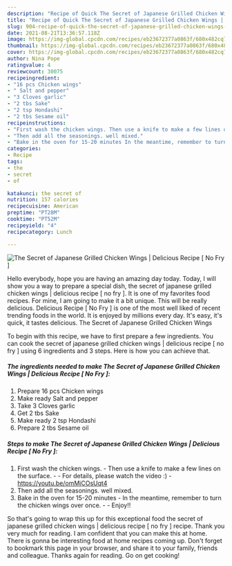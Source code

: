```yaml
---
description: "Recipe of Quick The Secret of Japanese Grilled Chicken Wings | Delicious Recipe [ No Fry ]"
title: "Recipe of Quick The Secret of Japanese Grilled Chicken Wings | Delicious Recipe [ No Fry ]"
slug: 904-recipe-of-quick-the-secret-of-japanese-grilled-chicken-wings-delicious-recipe-no-fry
date: 2021-08-21T13:36:57.118Z
image: https://img-global.cpcdn.com/recipes/eb23672377a0863f/680x482cq70/the-secret-of-japanese-grilled-chicken-wings-delicious-recipe-no-fry-recipe-main-photo.jpg
thumbnail: https://img-global.cpcdn.com/recipes/eb23672377a0863f/680x482cq70/the-secret-of-japanese-grilled-chicken-wings-delicious-recipe-no-fry-recipe-main-photo.jpg
cover: https://img-global.cpcdn.com/recipes/eb23672377a0863f/680x482cq70/the-secret-of-japanese-grilled-chicken-wings-delicious-recipe-no-fry-recipe-main-photo.jpg
author: Nina Pope
ratingvalue: 4
reviewcount: 30075
recipeingredient:
- "16 pcs Chicken wings"
- " Salt and pepper"
- "3 Cloves garlic"
- "2 tbs Sake"
- "2 tsp Hondashi"
- "2 tbs Sesame oil"
recipeinstructions:
- "First wash the chicken wings. Then use a knife to make a few lines on the surface.  For details, please watch the video :) https://youtu.be/omMjCOsUqt4"
- "Then add all the seasonings. well mixed."
- "Bake in the oven for 15-20 minutes In the meantime, remember to turn the chicken wings over once.   Enjoy!!"
categories:
- Recipe
tags:
- the
- secret
- of

katakunci: the secret of 
nutrition: 157 calories
recipecuisine: American
preptime: "PT28M"
cooktime: "PT52M"
recipeyield: "4"
recipecategory: Lunch

---
```



![The Secret of Japanese Grilled Chicken Wings | Delicious Recipe [ No Fry ]](https://img-global.cpcdn.com/recipes/eb23672377a0863f/680x482cq70/the-secret-of-japanese-grilled-chicken-wings-delicious-recipe-no-fry-recipe-main-photo.jpg)

Hello everybody, hope you are having an amazing day today. Today, I will show you a way to prepare a special dish, the secret of japanese grilled chicken wings | delicious recipe [ no fry ]. It is one of my favorites food recipes. For mine, I am going to make it a bit unique. This will be really delicious.
 Delicious Recipe [ No Fry ] is one of the most well liked of recent trending foods in the world. It is enjoyed by millions every day. It's easy, it's quick, it tastes delicious. The Secret of Japanese Grilled Chicken Wings 


To begin with this recipe, we have to first prepare a few ingredients. You can cook the secret of japanese grilled chicken wings | delicious recipe [ no fry ] using 6 ingredients and 3 steps. Here is how you can achieve that.

<!--inarticleads1-->

##### The ingredients needed to make The Secret of Japanese Grilled Chicken Wings | Delicious Recipe [ No Fry ]:

1. Prepare 16 pcs Chicken wings
1. Make ready  Salt and pepper
1. Take 3 Cloves garlic
1. Get 2 tbs Sake
1. Make ready 2 tsp Hondashi
1. Prepare 2 tbs Sesame oil




<!--inarticleads2-->

##### Steps to make The Secret of Japanese Grilled Chicken Wings | Delicious Recipe [ No Fry ]:

1. First wash the chicken wings. - Then use a knife to make a few lines on the surface. -  - For details, please watch the video :) - https://youtu.be/omMjCOsUqt4
1. Then add all the seasonings. well mixed.
1. Bake in the oven for 15-20 minutes - In the meantime, remember to turn the chicken wings over once.  -  - Enjoy!!




So that's going to wrap this up for this exceptional food the secret of japanese grilled chicken wings | delicious recipe [ no fry ] recipe. Thank you very much for reading. I am confident that you can make this at home. There is gonna be interesting food at home recipes coming up. Don't forget to bookmark this page in your browser, and share it to your family, friends and colleague. Thanks again for reading. Go on get cooking!
